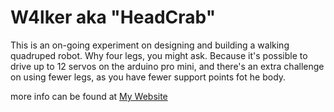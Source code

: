 # W4lker aka "HeadCrab"

This is an on-going experiment on designing and building a walking quadruped robot.
Why four legs, you might ask. Because it's possible to drive up to 12 servos on the arduino pro mini, and there's an
extra challenge on using fewer legs, as you have fewer support points fot he body.
 
more info can be found at [My Website](http://galvanicloop.com)